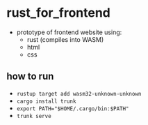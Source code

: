 # rust_for_frontend
- prototype of frontend website using:
  - rust (compiles into WASM)
  - html
  - css

## how to run
  - ``rustup target add wasm32-unknown-unknown ``
  - ``cargo install trunk ``
  - ``export PATH="$HOME/.cargo/bin:$PATH" ``
  - ``trunk serve`` 
